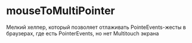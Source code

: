 # mouseToMultiPointer
Мелкий хелпер, который позволяет отлаживать PointeEvents-жесты в браузерах, где есть PointerEvents, но нет Multitouch экрана
